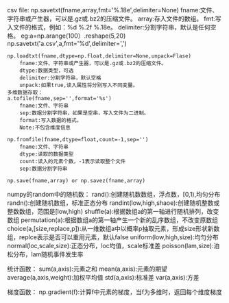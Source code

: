 csv file:
np.savetxt(fname,array,fmt='%.18e',delimiter=None)
		fname:文件、字符串或产生器，可以是.gz或.bz2的压缩文件。
		array:存入文件的数组。
		fmt:写入文件的格式，例如：%d %.2f %.18e。
		delimiter:分割字符串，默认是任何空格。
	eg:a=np.arange(100）.reshape(5,20)
	   np.savetxt('a.csv',a,fmt='%d',delimiter=',')

	np.loadtxt(fname,dtype=np.float,delimiter=None,unpack=Flase)
		fname:文件、字符串或产生器，可以是.gz或.bz2的压缩文件。
		dtype:数据类型，可选
		delimiter:分割字符串，默认空格
		unpack:如果true,读入属性将分别写入不同变量。
    多维数据存取：
	a.tofile(fname,sep='',format='%s')
		fname:文件、字符串
		sep:数据分割字符串，如果是空串，写入文件为二进制。
		format:写入数据的格式。
		Note:不包含维度信息
 
	np.fromfile(fname,dtype=float,count=-1,sep='')
		fname:文件、字符串
		dtype:读取的数据类型
		count:读入的元素个数，-1表示读取整个文件
		sep:数据分割字符串

	np.save(fname,array) or np.savez(fname,array)

numpy的random中的随机数：
	rand():创建随机数数组，浮点数，[0,1),均匀分布
	randn():创建随机数组，标准正态分布
	randint(low,high,shaoe):创建随机整数或整数数组，范围是[low,high)
	shuffle(a):根据数组a的第一轴进行随机排列，改变数组
	permutation(a):根据数组a的第一轴产生一个新的乱序数组，不改变原数组
	choice(a,[size,replace,p]):从一维数组a中以概率p抽取元素，形成size形状新数组，replce表示是否可以重用元素，默认false
	uniform(low,high,size):均匀分布
	normal(loc,scale,size):正态分布，loc均值，scale标准差
	poisson(lam,size):泊松分布，lam随机事件发生率

统计函数：
	sum(a,axis):元素之和
	mean(a,axis):元素的期望
	average(a,axis,weight):加权平均值
	std(a,axis):标准差
	var(a,axis):方差

梯度函数：
	np.gradient(f):计算f中元素的梯度，当f为多维时，返回每个维度梯度
